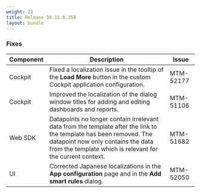 ```yaml
---
weight: 21
title: Release 10.15.0.358
layout: bundle
---
```


<!--10.15.0.330 - 10.15.0.358-->

### Fixes

<div><table ><colgroup>
<col style="width: 15%;"><col style="width: 70%;"><col style="width: 15%;"></colgroup>
<thead><tr>
<th>
Component</th>
<th>
Description</th>
<th>
Issue</th>
</tr>
</thead><tbody>

<tr>
<td>Cockpit</td>
<td>Fixed a localization issue in the tooltip of the <b>Load More</b> button in the custom Cockpit application configuration.</td>
<td>MTM-52177</td>
</tr>

<tr>
<td>Cockpit</td>
<td>Improved the localization of the dialog window titles for adding and editing dashboards and reports.</td>
<td>MTM-51106</td>
</tr>

<tr>
<td>Web SDK</td>
<td>Datapoints no longer contain irrelevant data from the template after the link to the template has been removed. The datapoint now only contains the data from the template which is relevant for the current context.</td>
<td>MTM-51682</td>
</tr>

<tr>
<td>UI</td>
<td>Corrected Japanese localizations in the <b>App configuration</b> page and in the <b>Add smart rules</b> dialog.</td>
<td>MTM-52050</td>
</tr>

</tbody></table></div>
